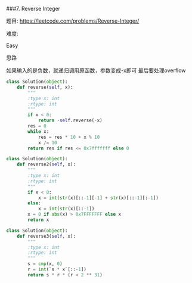 ###7. Reverse Integer

题目:
<https://leetcode.com/problems/Reverse-Integer/>


难度:

Easy


思路

如果输入的是负数，就递归调用原函数，参数变成-x即可
最后要处理overflow


```python
class Solution(object):
    def reverse(self, x):
        """
        :type x: int
        :rtype: int
        """
        if x < 0:
            return -self.reverse(-x)
        res = 0
        while x:
            res = res * 10 + x % 10
            x /= 10
        return res if res <= 0x7fffffff else 0
```

```python
class Solution(object):
    def reverse2(self, x):
        """
        :type x: int
        :rtype: int
        """
        if x < 0:
            x = int(str(x)[::-1][-1] + str(x)[::-1][:-1])
        else:
            x = int(str(x)[::-1])
        x = 0 if abs(x) > 0x7FFFFFFF else x
        return x
```
```python
class Solution(object):
    def reverse3(self, x):
        """
        :type x: int
        :rtype: int
        """
        s = cmp(x, 0)
        r = int(`s * x`[::-1])
        return s * r * (r < 2 ** 31)
```


